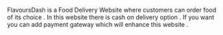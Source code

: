 FlavoursDash is a Food Delivery Website where customers can order food of its choice . In this website there is cash on delivery option . If you want you can add payment gateway which will enhance this website .
